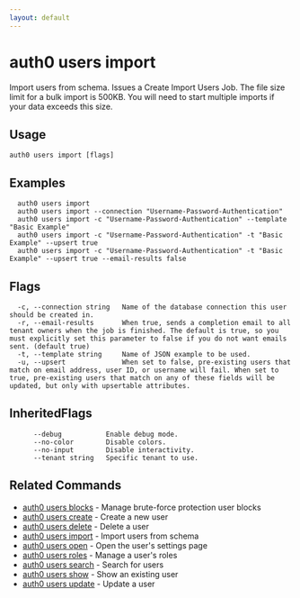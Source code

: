 ```yaml
---
layout: default
---
```

# auth0 users import

Import users from schema. Issues a Create Import Users Job. 
The file size limit for a bulk import is 500KB. You will need to start multiple imports if your data exceeds this size.

## Usage
```
auth0 users import [flags]
```

## Examples

```
  auth0 users import
  auth0 users import --connection "Username-Password-Authentication"
  auth0 users import -c "Username-Password-Authentication" --template "Basic Example"
  auth0 users import -c "Username-Password-Authentication" -t "Basic Example" --upsert true
  auth0 users import -c "Username-Password-Authentication" -t "Basic Example" --upsert true --email-results false
```


## Flags

```
  -c, --connection string   Name of the database connection this user should be created in.
  -r, --email-results       When true, sends a completion email to all tenant owners when the job is finished. The default is true, so you must explicitly set this parameter to false if you do not want emails sent. (default true)
  -t, --template string     Name of JSON example to be used.
  -u, --upsert              When set to false, pre-existing users that match on email address, user ID, or username will fail. When set to true, pre-existing users that match on any of these fields will be updated, but only with upsertable attributes.
```


## InheritedFlags

```
      --debug           Enable debug mode.
      --no-color        Disable colors.
      --no-input        Disable interactivity.
      --tenant string   Specific tenant to use.
```


## Related Commands

- [auth0 users blocks](auth0_users_blocks.md) - Manage brute-force protection user blocks
- [auth0 users create](auth0_users_create.md) - Create a new user
- [auth0 users delete](auth0_users_delete.md) - Delete a user
- [auth0 users import](auth0_users_import.md) - Import users from schema
- [auth0 users open](auth0_users_open.md) - Open the user's settings page
- [auth0 users roles](auth0_users_roles.md) - Manage a user's roles
- [auth0 users search](auth0_users_search.md) - Search for users
- [auth0 users show](auth0_users_show.md) - Show an existing user
- [auth0 users update](auth0_users_update.md) - Update a user



